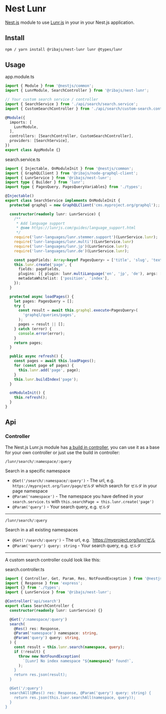 # Nest Lunr

[Nest.js](https://nestjs.com/) module to use [Lunr.js](https://lunrjs.com/) in your in your Nest.js application.

## Install

```sh
npm / yarn install @ribajs/nest-lunr lunr @types/lunr
```

## Usage

app.module.ts

```ts
import { Module } from '@nestjs/common';
import { LunrModule, SearchController } from '@ribajs/nest-lunr';

// Your custom search service / controller
import { SearchService } from './api/search/search.service';
import { CustomSearchController } from './api/search/custom-search.controller';

@Module({
  imports: [
    LunrModule,
  ],
  controllers: [SearchController, CustomSearchController],
  providers: [SearchService],
})
export class AppModule {}

```

search.service.ts

```ts
import { Injectable, OnModuleInit } from '@nestjs/common';
import { GraphQLClient } from '@ribajs/node-graphql-client';
import { LunrService } from '@ribajs/nest-lunr';
import type { Builder } from 'lunr';
import type { PagesQuery, PagesQueryVariables} from './types';

@Injectable()
export class SearchService implements OnModuleInit {
  protected graphql = new GraphQLClient('cms.myproject.org/graphql');;

  constructor(readonly lunr: LunrService) {
    /**
     * Add language support
     * @see https://lunrjs.com/guides/language_support.html
     */
    require('lunr-languages/lunr.stemmer.support')(LunrService.lunr);
    require('lunr-languages/lunr.multi')(LunrService.lunr)
    require('lunr-languages/lunr.jp')(LunrService.lunr);
    require('lunr-languages/lunr.de')(LunrService.lunr);

    const pageFields: Array<keyof PagesQuery> = ['title', 'slug', 'text'];
    this.lunr.create('page', {
      fields: pageFields,
      plugins: [{ plugin: lunr.multiLanguage('en', 'jp', 'de'), args: [] }],
      metadataWhitelist: ['position', 'index'],
    });
  }

  protected async loadPages() {
    let pages: PagesQuery = [];
    try {
      const result = await this.graphql.execute<PagesQuery>(
        'graphql/queries/pages',
      );
      pages = result || [];
    } catch (error) {
      console.error(error);
    }
    return pages;
  }

  public async refresh() {
    const pages = await this.loadPages();
    for (const page of pages) {
      this.lunr.add('page', page);
    }
    this.lunr.buildIndex('page');
  }

  onModuleInit() {
    this.refresh();
  }
}
```

## Api

### Controller

The Nest.js Lunr.js module has [a build in controller](./src/lunr.controller.ts), you can use it as a base for your own controller or just use the build in controller:

`/lunr/search/:namespace/:query`

Search in a specific namespace

- `@Get('/search/:namespace/:query')` - The url, e.g. `https://myproject.org/lunr/page/ゼルダ` which search for `ゼルダ` in your page namespace
- `@Param('namespace')` - The namespace you have defined in your `search.service.ts` with `this.searchPage = this.lunr.create('page')`
- `@Param('query')` - Your search query, e.g. `ゼルダ`

---

`/lunr/search/:query`

Search in a all existing namespaces

- `@Get('/search/:query')` - The url, e.g. `https://myproject.org/lunr/ゼル
- `@Param('query') query: string` - Your search query, e.g. `ゼルダ`

---

A custom search controller could look like this:

search.controller.ts

```ts
import { Controller, Get, Param, Res, NotFoundException } from '@nestjs/common';
import { Response } from 'express';
import {} from './types';
import { LunrService } from '@ribajs/nest-lunr';

@Controller('api/search')
export class SearchController {
  constructor(readonly lunr: LunrService) {}

  @Get('/:namespace/:query')
  search(
    @Res() res: Response,
    @Param('namespace') namespace: string,
    @Param('query') query: string,
  ) {
    const result = this.lunr.search(namespace, query);
    if (!result) {
      throw new NotFoundException(
        `[Lunr] No index namespace "${namespace}" found!`,
      );
    }
    return res.json(result);
  }

  @Get('/:query')
  searchAll(@Res() res: Response, @Param('query') query: string) {
    return res.json(this.lunr.searchAll(namespace, query));
  }
}
```
